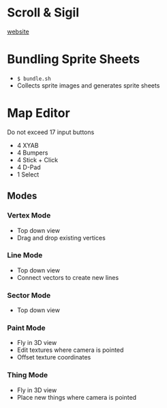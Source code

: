 # Scroll & Sigil

[website](https://scrollandsigil.com)

# Bundling Sprite Sheets

- `$ bundle.sh`
- Collects sprite images and generates sprite sheets

# Map Editor

Do not exceed 17 input buttons

- 4 XYAB
- 4 Bumpers
- 4 Stick + Click
- 4 D-Pad
- 1 Select

## Modes

### Vertex Mode

- Top down view
- Drag and drop existing vertices

### Line Mode

- Top down view
- Connect vectors to create new lines

### Sector Mode

- Top down view

### Paint Mode

- Fly in 3D view
- Edit textures where camera is pointed
- Offset texture coordinates

### Thing Mode

- Fly in 3D view
- Place new things where camera is pointed
